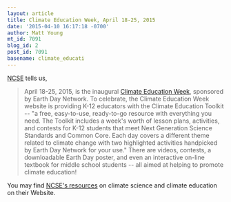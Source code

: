 ```yaml
---
layout: article
title: Climate Education Week, April 18-25, 2015
date: '2015-04-10 16:17:18 -0700'
author: Matt Young
mt_id: 7091
blog_id: 2
post_id: 7091
basename: climate_educati
---
```

[NCSE](http://ncse.com) tells us,


> April 18-25, 2015, is the inaugural [Climate Education Week](http://www.climateeducationweek.org/), sponsored by Earth Day Network. To celebrate, the Climate Education Week website is providing K-12 educators with the Climate Education Toolkit -- "a free, easy-to-use, ready-to-go resource with everything you need. The Toolkit includes a week's worth of lesson plans, activities, and contests for K-12 students that meet Next Generation Science Standards and Common Core. Each day covers a different theme related to climate change with two highlighted activities handpicked by Earth Day Network for your use." There are videos, contests, a downloadable Earth Day poster, and even an interactive on-line textbook for middle school students -- all aimed at helping to promote climate education!

You may find [NCSE's resources](http://ncse.com/climate) on climate science and climate education on their Website.
